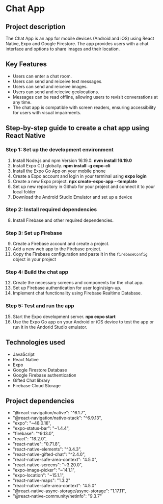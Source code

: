 # Chat App

## Project description
The Chat App is an app for mobile devices (Android and iOS) using React Native, Expo and Google Firestore. The app provides users with a chat interface and options to share images and their location.

## Key Features
- Users can enter a chat room.
- Users can send and reiceive text messages.
- Users can send and reiceive images.
- Users can send and reiceive geolocations.
- Messages can be read offline, allowing users to revisit conversations at any time.
- The chat app is compatible with screen readers, ensuring accessibility for users with visual impairments.

## Step-by-step guide to create a chat app using React Native
### Step 1: Set up the development environment
1. Install Node.js and npm Version 16.19.0. **nvm install 16.19.0**
2. Install Expo CLI globally. **npm install -g expo-cli**
3. Install the Expo Go App on your mobile phone
4. Create a Expo account and login in your terminal using **expo login**
5. Create a new Expo project. **npx create-expo-app <project name> --template**
6. Set up new repository in Github for your project and connect it to your local folder 
7. Download the Android Studio Emulator and set up a device 

### Step 2: Install required dependencies
8. Install Firebase and other required dependencies.

### Step 3: Set up Firebase
9.  Create a Firebase account and create a project.
10. Add a new web app to the Firebase project.
11. Copy the Firebase configuration and paste it in the `firebaseConfig` object in your project

### Step 4: Build the chat app
12. Create the necessary screens and components for the chat app.
13. Set up Firebase authentication for user login/sign-up.
14. Implement chat functionality using Firebase Realtime Database.

### Step 5: Test and run the app
15. Start the Expo development server. **npx expo start**
16. Use the Expo Go app on your Android or iOS device to test the app or run it in the Andorid Studio emulator.

## Technologies used
- JavaScript
- React Native
- Expo
- Google Firestore Database
- Google Firebase authentication
- Gifted Chat library
- Firebase Cloud Storage

## Project dependencies
- "@react-navigation/native": "^6.1.7",
- "@react-navigation/native-stack": "^6.9.13",
- "expo": "~48.0.18",
- "expo-status-bar": "~1.4.4",
- "firebase": "^9.13.0",
- "react": "18.2.0",
- "react-native": "0.71.8",
- "react-native-elements": "^3.4.3",
- "react-native-gifted-chat": "^2.4.0",
- "react-native-safe-area-context": "4.5.0",
- "react-native-screens": "~3.20.0",
- "expo-image-picker": "~14.1.1",
- "expo-location": "~15.1.1",
- "react-native-maps": "1.3.2"
- "react-native-safe-area-context": "4.5.0"
- "@react-native-async-storage/async-storage": "1.17.11",
- "@react-native-community/netinfo": "9.3.7"


  
   